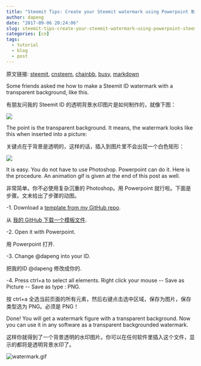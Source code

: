 ```yaml
---
title: "Steemit Tips: Create your Steemit watermark using Powerpoint 制作你的专属 Steemit 透明背景水印"
author: dapeng
date: "2017-09-06 20:24:06"
slug: steemit-tips-create-your-steemit-watermark-using-powerpoint-steemit
categories: [cn]
tags: 
  - tutorial
  - blog
  - post
---
```


原文链接: [steemit](https://steemit.com/cn/@dapeng/steemit-tips-create-your-steemit-watermark-using-powerpoint-steemit), [cnsteem](https://cnsteem.com/cn/@dapeng/steemit-tips-create-your-steemit-watermark-using-powerpoint-steemit), [chainbb](https://chainbb.com/cn/@dapeng/steemit-tips-create-your-steemit-watermark-using-powerpoint-steemit), [busy](https://busy.org/cn/@dapeng/steemit-tips-create-your-steemit-watermark-using-powerpoint-steemit), [markdown](https://raw.githubusercontent.com/pzhaonet/steem_mirror/master/content/post/steemit-tips-create-your-steemit-watermark-using-powerpoint-steemit.md)

Some friends asked me how to make a Steemit ID watermark with a transparent background, like this.


有朋友问我的 Steemit ID 的透明背景水印图片是如何制作的，就像下图：


![](https://github.com/pzhaonet/steemit/blob/master/template/steemit-watermark.png?raw=true)


The point is the transparent background. It means, the watermark looks like this when inserted into a picture: 


关键点在于背景是透明的，这样的话，插入到图片里不会出现一个白色矩形：


![](https://steemitimages.com/0x0/https://steemitimages.com/DQmcZE5dqN8FPNLySugSupqdnNcyQFbm5pDxXyijyuuPRcC/i2017-07-25_04_academy2.jpg)


It is easy. You do not have to use Photoshop. Powerpoint can do it. Here is the procedure. An animation gif is given at the end of this post as well.


非常简单。你不必使用复杂沉重的 Photoshop。用 Powerpoint 就行啦。下面是步骤。文末给出了步骤的动图。


-1. Download a [template from my GitHub repo](https://github.com/pzhaonet/steemit/raw/master/template/steemit-watermark.potx). 


从 [我的 GitHub 下载一个模板文件](https://github.com/pzhaonet/steemit/raw/master/template/steemit-watermark.potx). 


-2. Open it with Powerpoint. 


用 Powerpoint 打开.


-3. Change @dapeng into your ID. 


把我的ID @dapeng 修改成你的. 


-4. Press ctrl+a to select all elements. Right click your mouse -- Save as Picture -- Save as type : PNG.


按 ctrl+a 全选当前页面的所有元素，然后右键点击选中区域，保存为图片，保存类型选为 PNG。必须是 PNG！



   Done! You will get a watermark figure with a transparent background. Now you can use it in any software as a transparent backgrounded watermark.



   这样你就得到了一个背景透明的水印图片。你可以在任何软件里插入这个文件，显示的都将是透明背景水印了。


![watermark.gif](https://steemitimages.com/DQmSuS61h1tRyFEbvUHCJBhHUUhgJZyz4tW6MhBPDZ2eEva/watermark.gif)
